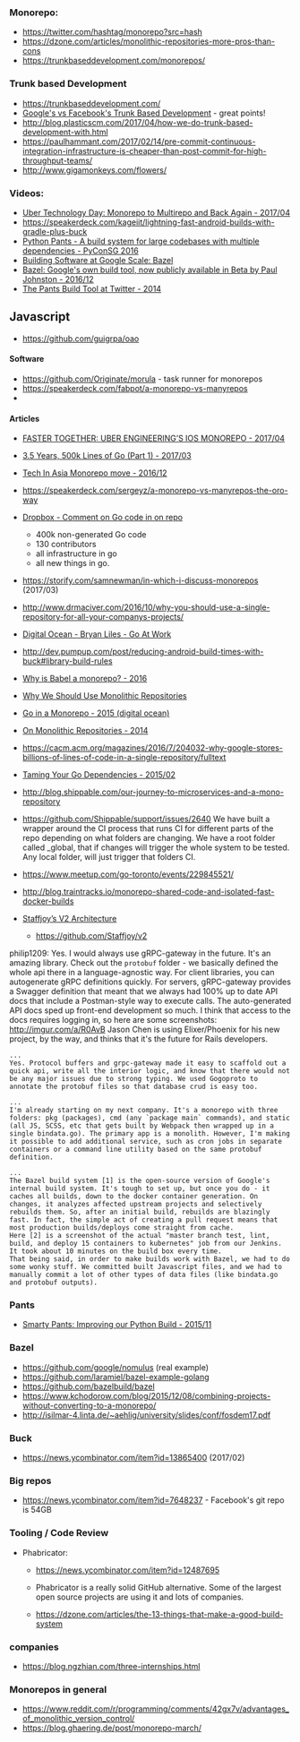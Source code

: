 ### Monorepo:


- https://twitter.com/hashtag/monorepo?src=hash
- https://dzone.com/articles/monolithic-repositories-more-pros-than-cons
- https://trunkbaseddevelopment.com/monorepos/


### Trunk based Development

  - https://trunkbaseddevelopment.com/
  - [Google's vs Facebook's Trunk Based Development](http://paulhammant.com/2014/01/08/googles-vs-facebooks-trunk-based-development/) - great points!
  - http://blog.plasticscm.com/2017/04/how-we-do-trunk-based-development-with.html
  - https://paulhammant.com/2017/02/14/pre-commit-continuous-integration-infrastructure-is-cheaper-than-post-commit-for-high-throughput-teams/
  - http://www.gigamonkeys.com/flowers/


### Videos:
  - [Uber Technology Day: Monorepo to Multirepo and Back Again - 2017/04](https://www.youtube.com/watch?v=lV8-1S28ycM)
  - https://speakerdeck.com/kageiit/lightning-fast-android-builds-with-gradle-plus-buck
  - [Python Pants - A build system for large codebases with multiple dependencies - PyConSG 2016](https://www.youtube.com/watch?v=Q6sLN8rqkDE&t=1s)
  - [Building Software at Google Scale: Bazel](https://www.youtube.com/watch?v=6GCDfoAOKIY)
  - [Bazel: Google's own build tool, now publicly available in Beta by Paul Johnston - 2016/12](https://www.youtube.com/watch?v=G-4jqDgILCM)
  - [The Pants Build Tool at Twitter - 2014](https://www.youtube.com/watch?v=j_4CVpOIWsE)


## Javascript
  - https://github.com/guigrpa/oao


#### Software
  - https://github.com/Originate/morula - task runner for monorepos
  - https://speakerdeck.com/fabpot/a-monorepo-vs-manyrepos
  -


#### Articles
  - [FASTER TOGETHER: UBER ENGINEERING’S IOS MONOREPO - 2017/04](https://eng.uber.com/ios-monorepo/)
  - [3.5 Years, 500k Lines of Go (Part 1) - 2017/03](https://npf.io/2017/03/3.5yrs-500k-lines-of-go/)

  - [Tech In Asia Monorepo move - 2016/12](https://www.techinasia.com/talk/tia-engineering-monorepo-move)
  - https://speakerdeck.com/sergeyz/a-monorepo-vs-manyrepos-the-oro-way

  - [Dropbox - Comment on Go code in on repo](https://youtu.be/JOx9enktnUM?t=1113)
    - 400k non-generated Go code
    - 130 contributors
    - all infrastructure in go
    - all new things in go.

  - https://storify.com/samnewman/in-which-i-discuss-monorepos (2017/03)
  - http://www.drmaciver.com/2016/10/why-you-should-use-a-single-repository-for-all-your-companys-projects/

  - [Digital Ocean - Bryan Liles - Go At Work](https://youtu.be/Kx0nUrTItR0?t=958)
  - http://dev.pumpup.com/post/reducing-android-build-times-with-buck#library-build-rules


  - [Why is Babel a monorepo? - 2016](https://github.com/babel/babel/blob/master/doc/design/monorepo.md)
  - [Why We Should Use Monolithic Repositories](https://gist.github.com/arschles/5d7ba90495eb50fa04fc)
  - [Go in a Monorepo - 2015 (digital ocean)](https://blog.gopheracademy.com/advent-2015/go-in-a-monorepo/)
  - [On Monolithic Repositories - 2014](http://gregoryszorc.com/blog/2014/09/09/on-monolithic-repositories/)

  - https://cacm.acm.org/magazines/2016/7/204032-why-google-stores-billions-of-lines-of-code-in-a-single-repository/fulltext
  - [Taming Your Go Dependencies - 2015/02](https://www.digitalocean.com/company/blog/taming-your-go-dependencies/)
  - http://blog.shippable.com/our-journey-to-microservices-and-a-mono-repository
  - https://github.com/Shippable/support/issues/2640
    We have built a wrapper around the CI process that runs CI for different parts of the repo depending on what folders are changing.
    We have a root folder called _global, that if changes will trigger the whole system to be tested.
    Any local folder, will just trigger that folders CI.
  - https://www.meetup.com/go-toronto/events/229845521/


  - http://blog.traintracks.io/monorepo-shared-code-and-isolated-fast-docker-builds

  - [Staffjoy’s V2 Architecture](https://blog.staffjoy.com/staffjoys-v2-architecture-9d2fcb4015fd#.z8fydno1x)
    - https://github.com/Staffjoy/v2

  philip1209:
    Yes. I would always use gRPC-gateway in the future. It's an amazing library. Check out the `protobuf` folder - we basically defined the whole api there in a language-agnostic way. For client libraries, you can autogenerate gRPC definitions quickly. For servers, gRPC-gateway provides a Swagger definition that meant that we always had 100% up to date API docs that include a Postman-style way to execute calls. The auto-generated API docs sped up front-end development so much.
    I think that access to the docs requires logging in, so here are some screenshots: http://imgur.com/a/R0AvB
    Jason Chen is using Elixer/Phoenix for his new project, by the way, and thinks that it's the future for Rails developers.

    ...
    Yes. Protocol buffers and grpc-gateway made it easy to scaffold out a quick api, write all the interior logic, and know that there would not be any major issues due to strong typing. We used Gogoproto to annotate the protobuf files so that database crud is easy too.

    ...
    I'm already starting on my next company. It's a monorepo with three folders: pkg (packages), cmd (any `package main` commands), and static (all JS, SCSS, etc that gets built by Webpack then wrapped up in a single bindata.go). The primary app is a monolith. However, I'm making it possible to add additional service, such as cron jobs in separate containers or a command line utility based on the same protobuf definition.

    ...
    The Bazel build system [1] is the open-source version of Google's internal build system. It's tough to set up, but once you do - it caches all builds, down to the docker container generation. On changes, it analyzes affected upstream projects and selectively rebuilds them. So, after an initial build, rebuilds are blazingly fast. In fact, the simple act of creating a pull request means that most production builds/deploys come straight from cache.
    Here [2] is a screenshot of the actual "master branch test, lint, build, and deploy 15 containers to kubernetes" job from our Jenkins. It took about 10 minutes on the build box every time.
    That being said, in order to make builds work with Bazel, we had to do some wonky stuff. We committed built Javascript files, and we had to manually commit a lot of other types of data files (like bindata.go and protobuf outputs).



### Pants
  - [Smarty Pants: Improving our Python Build - 2015/11](http://oscardna.tumblr.com/post/133010618340/smartypants)


### Bazel
  - https://github.com/google/nomulus (real example)
  - https://github.com/laramiel/bazel-example-golang
  - https://github.com/bazelbuild/bazel
  - https://www.kchodorow.com/blog/2015/12/08/combining-projects-without-converting-to-a-monorepo/
  - http://isilmar-4.linta.de/~aehlig/university/slides/conf/fosdem17.pdf

### Buck
  - https://news.ycombinator.com/item?id=13865400 (2017/02)


### Big repos
  - https://news.ycombinator.com/item?id=7648237 -  Facebook's git repo is 54GB


### Tooling / Code Review
  - Phabricator:
    - https://news.ycombinator.com/item?id=12487695
    - Phabricator is a really solid GitHub alternative. Some of the largest open source projects are using it and lots of companies.


    - https://dzone.com/articles/the-13-things-that-make-a-good-build-system


### companies
  - https://blog.ngzhian.com/three-internships.html


### Monorepos in general
  - https://www.reddit.com/r/programming/comments/42gx7v/advantages_of_monolithic_version_control/
  - https://blog.ghaering.de/post/monorepo-march/
